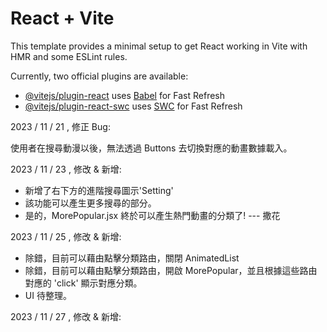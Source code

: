 # React + Vite

This template provides a minimal setup to get React working in Vite with HMR and some ESLint rules.

Currently, two official plugins are available:

- [@vitejs/plugin-react](https://github.com/vitejs/vite-plugin-react/blob/main/packages/plugin-react/README.md) uses [Babel](https://babeljs.io/) for Fast Refresh
- [@vitejs/plugin-react-swc](https://github.com/vitejs/vite-plugin-react-swc) uses [SWC](https://swc.rs/) for Fast Refresh

2023 / 11 / 21 , 修正 Bug:

使用者在搜尋動漫以後，無法透過 Buttons 去切換對應的動畫數據載入。

2023 / 11 / 23 , 修改 & 新增:

- 新增了右下方的進階搜尋圖示'Setting'
- 該功能可以產生更多搜尋的部分。
- 是的，MorePopular.jsx 終於可以產生熱門動畫的分類了! --- 撒花

2023 / 11 / 25 , 修改 & 新增:

- 除錯，目前可以藉由點擊分類路由，關閉 AnimatedList
- 除錯，目前可以藉由點擊分類路由，開啟 MorePopular，並且根據這些路由對應的 'click' 顯示對應分類。
- UI 待整理。

2023 / 11 / 27 , 修改 & 新增:
